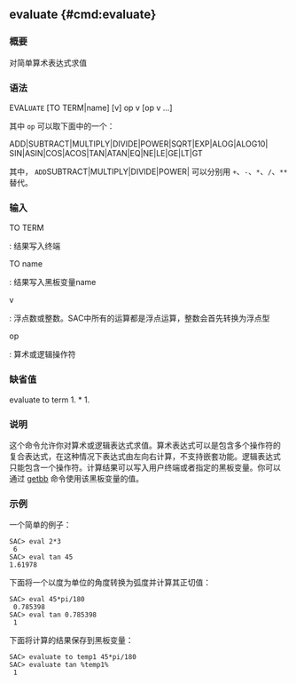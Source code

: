 ## evaluate {#cmd:evaluate}

### 概要

对简单算术表达式求值

### 语法

EVAL`UATE` \[TO TERM|name\] \[v\] op v \[op v ...\]

其中 `op` 可以取下面中的一个：

ADD|SUBTRACT|MULTIPLY|DIVIDE|POWER|SQRT|EXP|ALOG|ALOG10|
SIN|ASIN|COS|ACOS|TAN|ATAN|EQ|NE|LE|GE|LT|GT

其中， `ADD`SUBTRACT|MULTIPLY|DIVIDE|POWER| 可以分别用
`+`、`-`、`*`、`/`、`**` 替代。

### 输入

TO TERM

:   结果写入终端

TO name

:   结果写入黑板变量name

v

:   浮点数或整数。SAC中所有的运算都是浮点运算，整数会首先转换为浮点型

op

:   算术或逻辑操作符

### 缺省值

evaluate to term 1. \* 1.

### 说明

这个命令允许你对算术或逻辑表达式求值。算术表达式可以是包含多个操作符的
复合表达式，在这种情况下表达式由左向右计算，不支持嵌套功能。逻辑表达式
只能包含一个操作符。计算结果可以写入用户终端或者指定的黑板变量。你可以
通过 [getbb](/commands/getbb.html) 命令使用该黑板变量的值。

### 示例

一个简单的例子：

``` {.bash}
SAC> eval 2*3
 6
SAC> eval tan 45
1.61978
```

下面将一个以度为单位的角度转换为弧度并计算其正切值：

``` {.bash}
SAC> eval 45*pi/180
 0.785398
SAC> eval tan 0.785398
 1
```

下面将计算的结果保存到黑板变量：

``` {.bash}
SAC> evaluate to temp1 45*pi/180
SAC> evaluate tan %temp1%
 1
```
